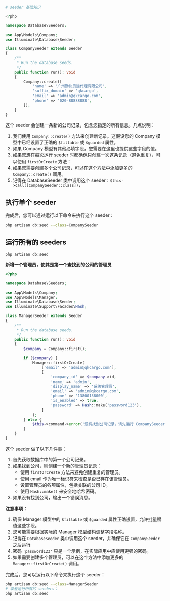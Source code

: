 ```php

# seeder 基础知识

<?php

namespace Database\Seeders;

use App\Models\Company;
use Illuminate\Database\Seeder;

class CompanySeeder extends Seeder
{
    /**
     * Run the database seeds.
     */
    public function run(): void
    {
        Company::create([
            'name' => '广州勤快货运代理有限公司',
            'suffix_domain' => 'qkcargo',
            'email' => 'admin@qkcargo.com',
            'phone' => '020-88888888',
        ]);
    }
}
```

这个 seeder 会创建一条新的公司记录，包含您指定的所有信息。几点说明：
1. 我们使用 `Company::create()` 方法来创建新记录。这假设您的 Company 模型中已经设置了正确的 `$fillable` 或 `$guarded` 属性。
2. 如果 Company 模型有其他必填字段，您需要在这里也提供这些字段的值。
3. 如果您想在每次运行 seeder 时都确保只创建一次这条记录（避免重复），可以使用 `firstOrCreate` 方法：
4. 如果您需要创建多个公司记录，可以在这个方法中添加更多的 `Company::create()` 调用。
5. 记得在 DatabaseSeeder 类中调用这个 seeder：`$this->call([CompanySeeder::class]);`

## 执行单个 seeder

完成后，您可以通过运行以下命令来执行这个 seeder：

```bash
php artisan db:seed --class=CompanySeeder
```

## 运行所有的 seeders
```bash
php artisan db:seed
```

**新增一个管理员，使其是第一个查找到的公司的管理员**

```php
<?php

namespace Database\Seeders;

use App\Models\Company;
use App\Models\Manager;
use Illuminate\Database\Seeder;
use Illuminate\Support\Facades\Hash;

class ManagerSeeder extends Seeder
{
    /**
     * Run the database seeds.
     */
    public function run(): void
    {
        $company = Company::first();

        if ($company) {
            Manager::firstOrCreate(
                ['email' => 'admin@qkcargo.com'],
                [
                    'company_id' => $company->id,
                    'name' => 'admin',
                    'display_name' => '系统管理员',
                    'email' => 'admin@qkcargo.com',
                    'phone' => '13800138000',
                    'is_enabled' => true,
                    'password' => Hash::make('password123'),
                ]
            );
        } else {
            $this->command->error('没有找到公司记录，请先运行 CompanySeeder');
        }
    }
}
```
这个 seeder 做了以下几件事：
1. 首先获取数据库中的第一个公司记录。
2. 如果找到公司，则创建一个新的管理员记录：
    - 使用 `firstOrCreate` 方法来避免创建重复的管理员。
    - 使用 email 作为唯一标识符来检查是否已存在该管理员。
    - 设置管理员的各项属性，包括关联的公司 ID。
    - 使用 `Hash::make()` 来安全地哈希密码。
3. 如果没有找到公司，输出一个错误消息。

**注意事项：**  
1. 确保 Manager 模型中的 `$fillable` 或 `$guarded` 属性正确设置，允许批量赋值这些字段。
2. 您可能需要根据实际的 Manager 模型结构调整字段名称。
3. 记得在 `DatabaseSeeder` 类中调用这个 seeder，并确保它在 `CompanySeeder` 之后运行
4. 密码 `'password123'` 只是一个示例，在实际应用中应使用更强的密码。
5. 如果需要创建多个管理员，可以在这个方法中添加更多的 `Manager::firstOrCreate()` 调用。

完成后，您可以运行以下命令来执行这个 seeder：
```bash
php artisan db:seed --class=ManagerSeeder
# 或者运行所有的 seeders：
php artisan db:seed
```